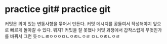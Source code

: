 # practice git# practice git
커밋은 의미 있는 변동사항을 묶어서 만든다. 
커밋 메시지를 공들여서 작성해야지 앞으로 빠르게 돌아갈 수 있다. 
뭐지? 커밋을 잘 못했나 커밋 과정에서 갑작스럽게 무엇인가를 바꿔서 그런 듯ㅇㄴㄻㅇㅇㅇㅁㄴㅇㄻㄴㅇㄹ
ㅁㄴㅇㄻㄴㅇㄹ